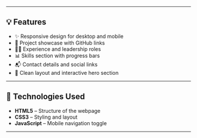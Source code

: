 
---

## 💡 Features

- ✨ Responsive design for desktop and mobile
- 📁 Project showcase with GitHub links
- 👩‍💼 Experience and leadership roles
- 📊 Skills section with progress bars
- 📬 Contact details and social links
- 🎨 Clean layout and interactive hero section

---

## 🚀 Technologies Used

- **HTML5** – Structure of the webpage  
- **CSS3** – Styling and layout  
- **JavaScript** – Mobile navigation toggle  

---
